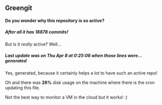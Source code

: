 ## Greengit

#### Do you wonder why this repository is so active?

##### After all it has 18878 commits!

But is it *really* active? Well...

##### Last update was on Thu Apr 8 at 0:25:06 when those lines were... generated

Yes, generated, because it certainly helps a lot to have such an active repo!

Oh and there was **26%** disk usage on the machine
where there is the cron updating this file.

Not the best way to monitor a VM in the cloud but it works! :)
